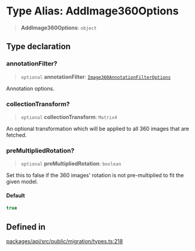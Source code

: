 # Type Alias: AddImage360Options

> **AddImage360Options**: `object`

## Type declaration

### annotationFilter?

> `optional` **annotationFilter**: [`Image360AnnotationFilterOptions`](Image360AnnotationFilterOptions.md)

Annotation options.

### collectionTransform?

> `optional` **collectionTransform**: `Matrix4`

An optional transformation which will be applied to all 360 images that are fetched.

### preMultipliedRotation?

> `optional` **preMultipliedRotation**: `boolean`

Set this to false if the 360 images' rotation is not pre-multiplied to fit the given model.

#### Default

```ts
true
```

## Defined in

[packages/api/src/public/migration/types.ts:218](https://github.com/cognitedata/reveal/blob/2acd9d17229d2bc8e309653b4d6a39ad941e44f1/viewer/packages/api/src/public/migration/types.ts#L218)
